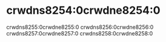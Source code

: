 # crwdns8254:0crwdne8254:0

crwdns8255:0crwdne8255:0 crwdns8256:0crwdne8256:0 crwdns8257:0crwdne8257:0 crwdns8258:0crwdne8258:0